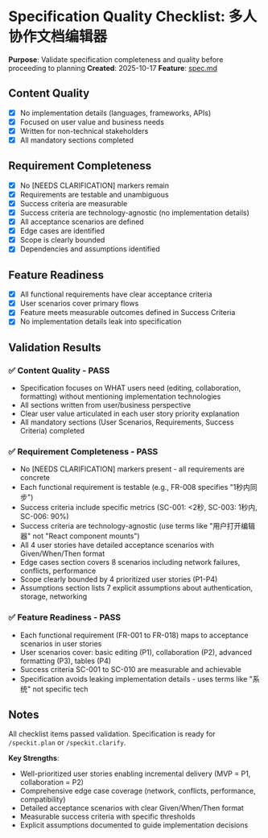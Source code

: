 # Specification Quality Checklist: 多人协作文档编辑器

**Purpose**: Validate specification completeness and quality before proceeding to planning
**Created**: 2025-10-17
**Feature**: [spec.md](../spec.md)

## Content Quality

- [x] No implementation details (languages, frameworks, APIs)
- [x] Focused on user value and business needs
- [x] Written for non-technical stakeholders
- [x] All mandatory sections completed

## Requirement Completeness

- [x] No [NEEDS CLARIFICATION] markers remain
- [x] Requirements are testable and unambiguous
- [x] Success criteria are measurable
- [x] Success criteria are technology-agnostic (no implementation details)
- [x] All acceptance scenarios are defined
- [x] Edge cases are identified
- [x] Scope is clearly bounded
- [x] Dependencies and assumptions identified

## Feature Readiness

- [x] All functional requirements have clear acceptance criteria
- [x] User scenarios cover primary flows
- [x] Feature meets measurable outcomes defined in Success Criteria
- [x] No implementation details leak into specification

## Validation Results

### ✅ Content Quality - PASS

- Specification focuses on WHAT users need (editing, collaboration, formatting) without mentioning implementation technologies
- All sections written from user/business perspective
- Clear user value articulated in each user story priority explanation
- All mandatory sections (User Scenarios, Requirements, Success Criteria) completed

### ✅ Requirement Completeness - PASS

- No [NEEDS CLARIFICATION] markers present - all requirements are concrete
- Each functional requirement is testable (e.g., FR-008 specifies "1秒内同步")
- Success criteria include specific metrics (SC-001: <2秒, SC-003: 1秒内, SC-006: 90%)
- Success criteria are technology-agnostic (use terms like "用户打开编辑器" not "React component mounts")
- All 4 user stories have detailed acceptance scenarios with Given/When/Then format
- Edge cases section covers 8 scenarios including network failures, conflicts, performance
- Scope clearly bounded by 4 prioritized user stories (P1-P4)
- Assumptions section lists 7 explicit assumptions about authentication, storage, networking

### ✅ Feature Readiness - PASS

- Each functional requirement (FR-001 to FR-018) maps to acceptance scenarios in user stories
- User scenarios cover: basic editing (P1), collaboration (P2), advanced formatting (P3), tables (P4)
- Success criteria SC-001 to SC-010 are measurable and achievable
- Specification avoids leaking implementation details - uses terms like "系统" not specific tech

## Notes

All checklist items passed validation. Specification is ready for `/speckit.plan` or `/speckit.clarify`.

**Key Strengths**:
- Well-prioritized user stories enabling incremental delivery (MVP = P1, collaboration = P2)
- Comprehensive edge case coverage (network, conflicts, performance, compatibility)
- Detailed acceptance scenarios with clear Given/When/Then format
- Measurable success criteria with specific thresholds
- Explicit assumptions documented to guide implementation decisions

